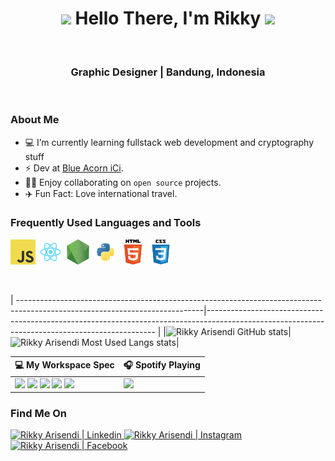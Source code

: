 <div align="center">
 <h1><img src="https://emojis.slackmojis.com/emojis/images/1613285697/12806/meow_attention.png?1613285697" width="35px"> Hello There, I'm Rikky <img src="https://emojis.slackmojis.com/emojis/images/1613285754/12807/meow_attentionreverse.png?1613285754" width="35px"></h1>
</div>

<br>

<div align="center">
<h3> Graphic Designer | Bandung, Indonesia </h3>
</div>
  
<br>
 
### About Me 

- 💻 I’m currently learning fullstack web development and cryptography stuff
- ⚡️ Dev at <a href="https://www.blueacornici.com/" target="_blank">Blue Acorn iCi</a>.
- 👨‍💻 Enjoy collaborating on `open source` projects.
- ✈️ Fun Fact: Love international travel.


### Frequently Used Languages and Tools 

<code><img height="40" src="https://raw.githubusercontent.com/github/explore/80688e429a7d4ef2fca1e82350fe8e3517d3494d/topics/javascript/javascript.png"></code>
<code><img height="40" src="https://raw.githubusercontent.com/github/explore/80688e429a7d4ef2fca1e82350fe8e3517d3494d/topics/react/react.png"></code>
<code><img height="40" src="https://raw.githubusercontent.com/github/explore/80688e429a7d4ef2fca1e82350fe8e3517d3494d/topics/nodejs/nodejs.png"></code> 
<code><img height="40" src="https://raw.githubusercontent.com/github/explore/5c058a388828bb5fde0bcafd4bc867b5bb3f26f3/topics/python/python.png"></code>
<code><img height="40" src="https://raw.githubusercontent.com/github/explore/5c058a388828bb5fde0bcafd4bc867b5bb3f26f3/topics/html/html.png"></code>
<code><img height="40" src="https://raw.githubusercontent.com/github/explore/5c058a388828bb5fde0bcafd4bc867b5bb3f26f3/topics/css/css.png"></code>


<br>
  
| ----------------------------------------------------------------------------------------------------------------------------|----------------------------------------------------------------------------------------------------------------------------------------------- |
|![Rikky Arisendi GitHub stats](https://github-readme-stats.vercel.app/api?username=rikkyarisendi&show_icons=true&theme=buefy)|![Rikky Arisendi Most Used Langs stats](https://github-readme-stats.vercel.app/api/top-langs/?username=rikkyarisendi&layout=compact&theme=buefy)|


| 💻 My Workspace Spec                                                                                                                                                                                                                                                                                                                                                                                                                                                                                                                                                                                                       | 🎧 Spotify Playing                                                                                                                                   |
| -------------------------------------------------------------------------------------------------------------------------------------------------------------------------------------------------------------------------------------------------------------------------------------------------------------------------------------------------------------------------------------------------------------------------------------------------------------------------------------------------------------------------------------------------------------------------------------------------------------------------- | ---------------------------------------------------------------------------------------------------------------------------------------------------- |
| <img src="https://img.shields.io/badge/nvidia-gtx1050-%2376B900.svg?&style=for-the-badge&logo=nvidia&logoColor=white"/> <img src="https://img.shields.io/badge/intel-core%20i5%208th-%230071C5.svg?&style=for-the-badge&logo=intel&logoColor=white"/> <img src="https://img.shields.io/badge/windows-asus%20TUF%20fx504-%230078D6.svg?&style=for-the-badge&logo=windows&logoColor=white"/> <img src="https://img.shields.io/badge/ubuntu-%23E95420.svg?&style=for-the-badge&logo=ubuntu&logoColor=white"/> <img src="https://img.shields.io/badge/debian-%23A81D33.svg?&style=for-the-badge&logo=debian&logoColor=white"/> | [<img src="https://spotify-github-profile-6d72orq3n.vercel.app/api/spotify" width="900" />](https://open.spotify.com/user/31t2dvnf23ypphm4mu2al7rhjwi4) |


### Find Me On

<div align="left">
<a href="https://www.linkedin.com/in/rikkyarisendi/" target="_blank"><img  alt="Rikky Arisendi | Linkedin " width="38px" src="http://www.prepare1.com/wp-content/uploads/2014/04/linkedin-logo-high-res-1254-1024x1024.jpg"</a>
<a href="https://instagram.com/rikkyarisendi/" target="_blank"><img alt="Rikky Arisendi | Instagram" width="40px" src="https://www.pngitem.com/pimgs/m/461-4618525_ig-small-instagram-logo-2019-hd-png-download.png" /></a>
<a href="https://facebook.com/rikkyarisendi/" target="_blank"><img alt="Rikky Arisendi | Facebook" width="38px" src="https://icon-library.com/images/facebook-image-icon/facebook-image-icon-15.jpg" /></a></div>
